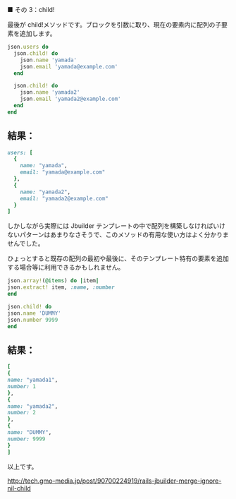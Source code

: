 ■ その 3：child!

最後が child!メソッドです。ブロックを引数に取り、現在の要素内に配列の子要素を追加します。

```ruby
json.users do
  json.child! do
    json.name 'yamada'
    json.email 'yamada@example.com'
  end

  json.child! do
    json.name 'yamada2'
    json.email 'yamada2@example.com'
  end
end
```

## 結果：

```ruby
users: [
  {
    name: "yamada",
    email: "yamada@example.com"
  },
  {
    name: "yamada2",
    email: "yamada2@example.com"
  }
]
```

しかしながら実際には Jbuilder テンプレートの中で配列を構築しなければいけないパターンはあまりなさそうで、このメソッドの有用な使い方はよく分かりませんでした。

ひょっとすると既存の配列の最初や最後に、そのテンプレート特有の要素を追加する場合等に利用できるかもしれません。

```ruby
json.array!(@items) do |item|
json.extract! item, :name, :number
end

json.child! do
json.name 'DUMMY'
json.number 9999
end
```

## 結果：

```ruby
[
{
name: "yamada1",
number: 1
},
{
name: "yamada2",
number: 2
},
{
name: "DUMMY",
number: 9999
}
]
```

以上です。

http://tech.gmo-media.jp/post/90700224919/rails-jbuilder-merge-ignore-nil-child
